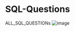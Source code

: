 # SQL-Questions
ALL_SQL_QUESTIONs
![image](https://user-images.githubusercontent.com/64637786/194934602-d7a04b3e-b14c-4b92-beea-0f2db8107498.png)
